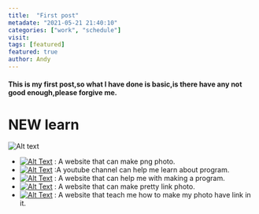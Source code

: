 ```yaml
---
title:  "First post"
metadate: "2021-05-21 21:40:10"
categories: ["work", "schedule"]
visit:
tags: [featured]
featured: true
author: Andy
---
```


#### This is my first post,so what I have done is basic,is there have any not good enough,please forgive me.

# NEW learn


![Alt text](https://exfast.me/wp-content/uploads/2019/04/1554182762-cddf42691119d44059a16a4095047a33-1140x600.jpg)


* [![Alt Text](https://img.shields.io/badge/-avatarx%20(png)-informational)](https://avatarx.netlify.app/) : A website that can make png photo.
* [![Alt Text](https://img.shields.io/badge/-%E6%AF%9B%E5%B7%BE%E5%B7%A5%E7%A8%8B%E5%B8%AB%20youtube-informational)](https://www.youtube.com/channel/UC6kh50A4TMslBLMnv0MeArw) :A youtube channel can help me learn about program.
* [![Alt Text](https://img.shields.io/badge/-Markdown%20%E8%AA%9E%E6%B3%95%E8%AA%AA%E6%98%8E-informational)](https://markdown.tw/) : A website that can help me with making a program.
* [![Alt Text](https://img.shields.io/badge/-%E7%BE%8E%E5%8C%96%E9%80%A3%E7%B5%90-informational)](https://shields.io/category/build) : A website that can make pretty link photo.
* [![Alt Text](https://img.shields.io/badge/-%E5%9C%96%E7%89%87%E5%8A%A0%E9%80%A3%E7%B5%90-informational)](http://toby.logdown.com/posts/216691/markdown-image-with-link-syntax) : A website that teach me how to make my photo have link in it.

